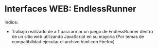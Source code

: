 # Interfaces WEB: EndlessRunner

Indice:
* Trabajo realizado de a 1 para armar un juego de EndlessRunner dentro de un sitio web utilizando JavaScript en su mayoria (Por temas de compatibilidad ejecutar el archivo html con Firefox)